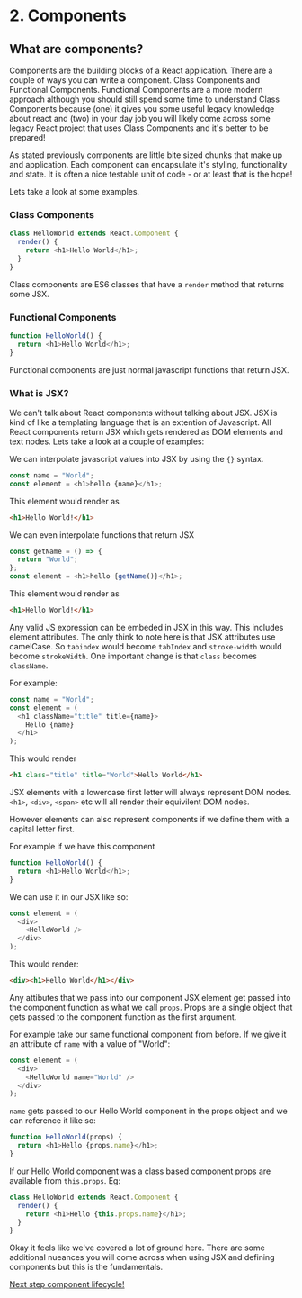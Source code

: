 # 2. Components

## What are components?

Components are the building blocks of a React application. There are a couple of ways
you can write a component. Class Components and Functional Components. Functional
Components are a more modern approach although you should still spend some time to understand
Class Components because (one) it gives you some useful legacy knowledge about react and (two)
in your day job you will likely come across some legacy React project that uses Class Components
and it's better to be prepared!

As stated previously components are little bite sized chunks that make up and application.
Each component can encapsulate it's styling, functionality and state. It is often a nice testable
unit of code - or at least that is the hope!

Lets take a look at some examples.

### Class Components

```js
class HelloWorld extends React.Component {
  render() {
    return <h1>Hello World</h1>;
  }
}
```

Class components are ES6 classes that have a `render` method that returns some JSX.

### Functional Components

```js
function HelloWorld() {
  return <h1>Hello World</h1>;
}
```

Functional components are just normal javascript functions that return JSX.

### What is JSX?

We can't talk about React components without talking about JSX. JSX is kind of like a templating
language that is an extention of Javascript. All React components return JSX which gets rendered as
DOM elements and text nodes. Lets take a look at a couple of examples:

We can interpolate javascript values into JSX by using the `{}` syntax.

```js
const name = "World";
const element = <h1>hello {name}</h1>;
```

This element would render as

```html
<h1>Hello World!</h1>
```

We can even interpolate functions that return JSX

```js
const getName = () => {
  return "World";
};
const element = <h1>hello {getName()}</h1>;
```

This element would render as

```html
<h1>Hello World!</h1>
```

Any valid JS expression can be embeded in JSX in this way. This includes element attributes. The only
think to note here is that JSX attributes use camelCase. So `tabindex` would become `tabIndex` and `stroke-width`
would become `strokeWidth`. One important change is that `class` becomes `className`.

For example:

```js
const name = "World";
const element = (
  <h1 className="title" title={name}>
    Hello {name}
  </h1>
);
```

This would render

```html
<h1 class="title" title="World">Hello World</h1>
```

JSX elements with a lowercase first letter will always represent DOM nodes. `<h1>`, `<div>`, `<span>` etc will all render
their equivilent DOM nodes.

However elements can also represent components if we define them with a capital letter first.

For example if we have this component

```js
function HelloWorld() {
  return <h1>Hello World</h1>;
}
```

We can use it in our JSX like so:

```js
const element = (
  <div>
    <HelloWorld />
  </div>
);
```

This would render:

```html
<div><h1>Hello World</h1></div>
```

Any attibutes that we pass into our component JSX element get passed into the component function as what we call `props`.
Props are a single object that gets passed to the component function as the first argument.

For example take our same functional component from before. If we give it an attribute of `name` with a value of "World":

```js
const element = (
  <div>
    <HelloWorld name="World" />
  </div>
);
```

`name` gets passed to our Hello World component in the props object and we can reference it like so:

```js
function HelloWorld(props) {
  return <h1>Hello {props.name}</h1>;
}
```

If our Hello World component was a class based component props are available from `this.props`. Eg:

```js
class HelloWorld extends React.Component {
  render() {
    return <h1>Hello {this.props.name}</h1>;
  }
}
```

Okay it feels like we've covered a lot of ground here. There are some additional nueances you will come
across when using JSX and defining components but this is the fundamentals.

[Next step component lifecycle!](http://localhost)
